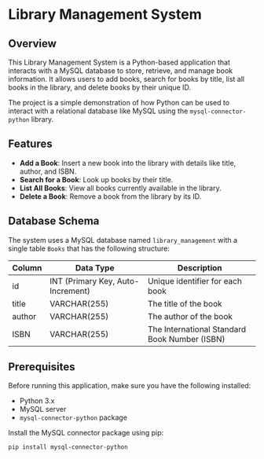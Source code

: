 # Library Management System

## Overview
This Library Management System is a Python-based application that interacts with a MySQL database to store, retrieve, and manage book information. It allows users to add books, search for books by title, list all books in the library, and delete books by their unique ID.

The project is a simple demonstration of how Python can be used to interact with a relational database like MySQL using the `mysql-connector-python` library.

## Features
- **Add a Book**: Insert a new book into the library with details like title, author, and ISBN.
- **Search for a Book**: Look up books by their title.
- **List All Books**: View all books currently available in the library.
- **Delete a Book**: Remove a book from the library by its ID.

## Database Schema

The system uses a MySQL database named `library_management` with a single table `Books` that has the following structure:

| Column | Data Type      | Description                          |
|--------|----------------|--------------------------------------|
| id     | INT (Primary Key, Auto-Increment) | Unique identifier for each book |
| title  | VARCHAR(255)    | The title of the book                |
| author | VARCHAR(255)    | The author of the book               |
| ISBN   | VARCHAR(255)    | The International Standard Book Number (ISBN) |

## Prerequisites
Before running this application, make sure you have the following installed:
- Python 3.x
- MySQL server
- `mysql-connector-python` package

Install the MySQL connector package using pip:
```bash
pip install mysql-connector-python
